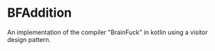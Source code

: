 # BFAddition 
An implementation of the compiler "BrainFuck" in kotlin using a visitor design pattern. 
